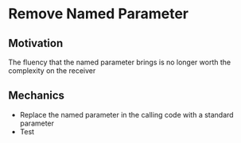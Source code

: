 # Remove Named Parameter

## Motivation
The fluency that the named parameter brings is no longer worth the complexity on the receiver

## Mechanics
* Replace the named parameter in the calling code with a standard parameter
* Test
